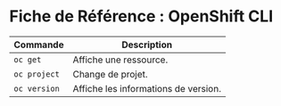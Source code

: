 # Fiche de Référence : OpenShift CLI

| Commande      | Description                                  |
|---------------|----------------------------------------------|
| `oc get`      | Affiche une ressource.                       |
| `oc project`  | Change de projet.                            |
| `oc version`  | Affiche les informations de version.         |
